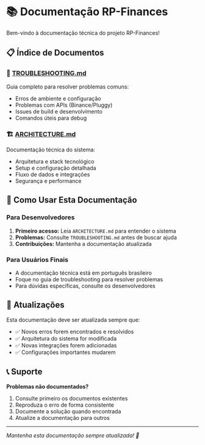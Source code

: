 # 📚 Documentação RP-Finances

Bem-vindo à documentação técnica do projeto RP-Finances!

## 📋 Índice de Documentos

### 🔧 [TROUBLESHOOTING.md](./TROUBLESHOOTING.md)
Guia completo para resolver problemas comuns:
- Erros de ambiente e configuração
- Problemas com APIs (Binance/Pluggy) 
- Issues de build e desenvolvimento
- Comandos úteis para debug

### 🏗️ [ARCHITECTURE.md](./ARCHITECTURE.md)
Documentação técnica do sistema:
- Arquitetura e stack tecnológico
- Setup e configuração detalhada
- Fluxo de dados e integrações
- Segurança e performance

## 🚀 Como Usar Esta Documentação

### Para Desenvolvedores
1. **Primeiro acesso:** Leia `ARCHITECTURE.md` para entender o sistema
2. **Problemas:** Consulte `TROUBLESHOOTING.md` antes de buscar ajuda
3. **Contribuições:** Mantenha a documentação atualizada

### Para Usuários Finais
- A documentação técnica está em português brasileiro
- Foque no guia de troubleshooting para resolver problemas
- Para dúvidas específicas, consulte os desenvolvedores

## 🔄 Atualizações

Esta documentação deve ser atualizada sempre que:
- ✅ Novos erros forem encontrados e resolvidos
- ✅ Arquitetura do sistema for modificada
- ✅ Novas integrações forem adicionadas
- ✅ Configurações importantes mudarem

## 📞 Suporte

**Problemas não documentados?**
1. Consulte primeiro os documentos existentes
2. Reproduza o erro de forma consistente
3. Documente a solução quando encontrada
4. Atualize a documentação para outros

---

*Mantenha esta documentação sempre atualizada! 🚀*
